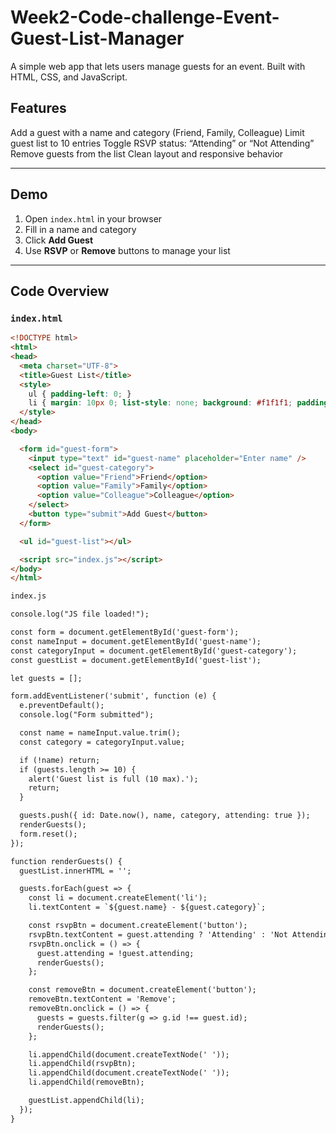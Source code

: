# Week2-Code-challenge-Event-Guest-List-Manager

A simple web app that lets users manage guests for an event. Built with HTML, CSS, and JavaScript.

## Features

Add a guest with a name and category (Friend, Family, Colleague)
Limit guest list to 10 entries
Toggle RSVP status: “Attending” or “Not Attending”
Remove guests from the list
Clean layout and responsive behavior

---

## Demo

1. Open `index.html` in your browser
2. Fill in a name and category
3. Click **Add Guest**
4. Use **RSVP** or **Remove** buttons to manage your list

---

## Code Overview

### `index.html`

```html
<!DOCTYPE html>
<html>
<head>
  <meta charset="UTF-8">
  <title>Guest List</title>
  <style>
    ul { padding-left: 0; }
    li { margin: 10px 0; list-style: none; background: #f1f1f1; padding: 10px; border-radius: 5px; }
  </style>
</head>
<body>

  <form id="guest-form">
    <input type="text" id="guest-name" placeholder="Enter name" />
    <select id="guest-category">
      <option value="Friend">Friend</option>
      <option value="Family">Family</option>
      <option value="Colleague">Colleague</option>
    </select>
    <button type="submit">Add Guest</button>
  </form>

  <ul id="guest-list"></ul>

  <script src="index.js"></script>
</body>
</html>

index.js

console.log("JS file loaded!");

const form = document.getElementById('guest-form');
const nameInput = document.getElementById('guest-name');
const categoryInput = document.getElementById('guest-category');
const guestList = document.getElementById('guest-list');

let guests = [];

form.addEventListener('submit', function (e) {
  e.preventDefault();
  console.log("Form submitted");

  const name = nameInput.value.trim();
  const category = categoryInput.value;

  if (!name) return;
  if (guests.length >= 10) {
    alert('Guest list is full (10 max).');
    return;
  }

  guests.push({ id: Date.now(), name, category, attending: true });
  renderGuests();
  form.reset();
});

function renderGuests() {
  guestList.innerHTML = '';

  guests.forEach(guest => {
    const li = document.createElement('li');
    li.textContent = `${guest.name} - ${guest.category}`;

    const rsvpBtn = document.createElement('button');
    rsvpBtn.textContent = guest.attending ? 'Attending' : 'Not Attending';
    rsvpBtn.onclick = () => {
      guest.attending = !guest.attending;
      renderGuests();
    };

    const removeBtn = document.createElement('button');
    removeBtn.textContent = 'Remove';
    removeBtn.onclick = () => {
      guests = guests.filter(g => g.id !== guest.id);
      renderGuests();
    };

    li.appendChild(document.createTextNode(' '));
    li.appendChild(rsvpBtn);
    li.appendChild(document.createTextNode(' '));
    li.appendChild(removeBtn);

    guestList.appendChild(li);
  });
}